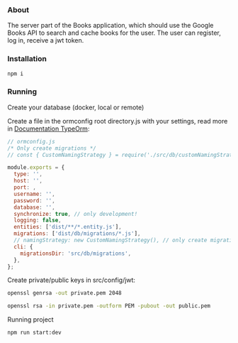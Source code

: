 ### About

The server part of the Books application, which should use the Google Books API to search and cache books for the user. 
The user can register, log in, receive a jwt token.


### Installation

```bash
npm i
```

### Running

Create your database (docker, local or remote)

Create a file in the ormconfig root directory.js with your settings, read more in [Documentation TypeOrm](https://typeorm.io/):

```JavaScript
// ormconfig.js
/* Only create migrations */
// const { CustomNamingStrategy } = require('./src/db/customNamingStrategy');

module.exports = {
  type: '',
  host: '',
  port: ,
  username: '',
  password: '',
  database: '',
  synchronize: true, // only development!
  logging: false,
  entities: ['dist/**/*.entity.js'],
  migrations: ['dist/db/migrations/*.js'],
  // namingStrategy: new CustomNamingStrategy(), // only create migrations
  cli: {
    migrationsDir: 'src/db/migrations',
  },
};
```


Create private/public keys in src/config/jwt:

```bash
openssl genrsa -out private.pem 2048
```

```bash
openssl rsa -in private.pem -outform PEM -pubout -out public.pem
```


Running project

```bash
npm run start:dev
```
